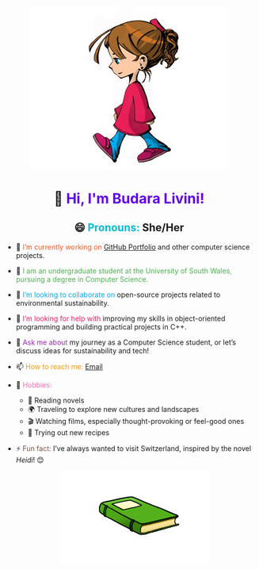 <div id="header" align="center">

<img src= "https://github.com/Livini-Perera/Livini-Perera/blob/c4fd7b01fc5cc0f86709b78cd8f38ac868eb1f5f/girl%20walking.gif" width="400"/>

 # 👋 <span style="color: #6200ea;">Hi, I'm Budara Livini!</span>

## 😄 <span style="color: #00bcd4;">Pronouns:</span> She/Her <br>

<div align="left">

- 🔭 <span style="color: #ff5722;">I’m currently working on</span> [GitHub Portfolio](https://github.com/BudaraLivini) and other computer science projects.</span>
- 🌱 <span style="color: #4caf50;">I am an undergraduate student at the University of South Wales, pursuing a degree in Computer Science.
- 👯 <span style="color: #03a9f4;">I’m looking to collaborate on</span> open-source projects related to environmental sustainability.
- 🤔 <span style="color: #e91e63;">I’m looking for help with</span> improving my skills in object-oriented programming and building practical projects in C++.
- 💬 <span style="color: #9c27b0;">Ask me about</span> my journey as a Computer Science student, or let’s discuss ideas for sustainability and tech!
- 📫 <span style="color: #ff9800;">How to reach me:</span> [Email](mailto:budaraperera103@gmail.com)

- 🎨 <span style="color: #ff69b4;">Hobbies:</span> 
  - 📖 Reading novels
  - 🌍 Traveling to explore new cultures and landscapes
  - 🎬 Watching films, especially thought-provoking or feel-good ones
  - 🍳 Trying out new recipes
- ⚡ <span style="color: #795548;">Fun fact:</span> I’ve always wanted to visit Switzerland, inspired by the novel *Heidi*! 😊 <br>
   <div align= "center">
   <img src= "https://github.com/Livini-Perera/Livini-Perera/blob/b286e081e2e1028f25592105d7cbde6e7bad9674/book-56.gif" width ="300" align="center">
</div>
</div>
